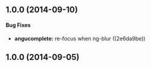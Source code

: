 <a name="1.0.0"></a>
## 1.0.0 (2014-09-10)


#### Bug Fixes

* **angucomplete:** re-focus when ng-blur ((2e6da9be))


<a name="1.0.0"></a>
## 1.0.0 (2014-09-05)

